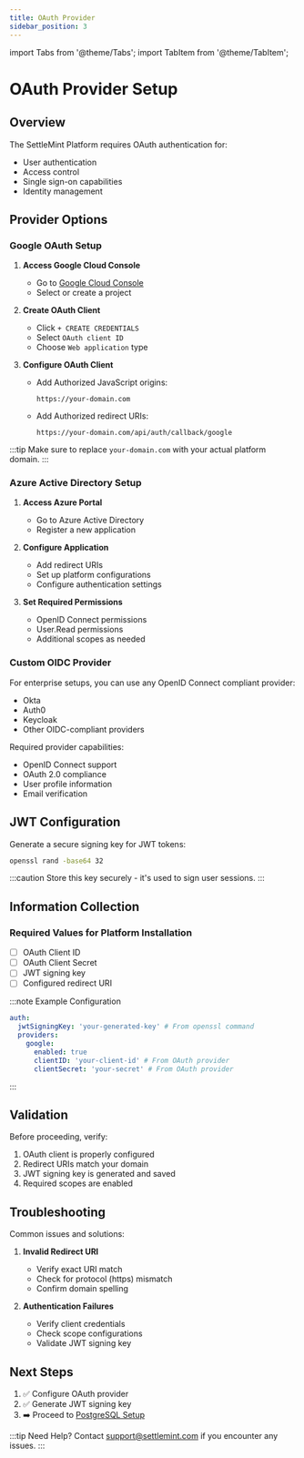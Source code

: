 ```yaml
---
title: OAuth Provider
sidebar_position: 3
---
```


import Tabs from '@theme/Tabs';
import TabItem from '@theme/TabItem';

# OAuth Provider Setup

## Overview

The SettleMint Platform requires OAuth authentication for:

- User authentication
- Access control
- Single sign-on capabilities
- Identity management

## Provider Options

<Tabs>
<TabItem value="google" label="Google OAuth" default>

### Google OAuth Setup

1. **Access Google Cloud Console**

   - Go to [Google Cloud Console](https://console.developers.google.com/apis/credentials)
   - Select or create a project

2. **Create OAuth Client**

   - Click `+ CREATE CREDENTIALS`
   - Select `OAuth client ID`
   - Choose `Web application` type

3. **Configure OAuth Client**
   - Add Authorized JavaScript origins:
     ```
     https://your-domain.com
     ```
   - Add Authorized redirect URIs:
     ```
     https://your-domain.com/api/auth/callback/google
     ```

:::tip
Make sure to replace `your-domain.com` with your actual platform domain.
:::

</TabItem>
<TabItem value="azure" label="Azure AD">

### Azure Active Directory Setup

1. **Access Azure Portal**

   - Go to Azure Active Directory
   - Register a new application

2. **Configure Application**

   - Add redirect URIs
   - Set up platform configurations
   - Configure authentication settings

3. **Set Required Permissions**
   - OpenID Connect permissions
   - User.Read permissions
   - Additional scopes as needed

</TabItem>
<TabItem value="custom" label="Custom OIDC">

### Custom OIDC Provider

For enterprise setups, you can use any OpenID Connect compliant provider:

- Okta
- Auth0
- Keycloak
- Other OIDC-compliant providers

Required provider capabilities:

- OpenID Connect support
- OAuth 2.0 compliance
- User profile information
- Email verification

</TabItem>
</Tabs>

## JWT Configuration

Generate a secure signing key for JWT tokens:

```bash
openssl rand -base64 32
```

:::caution
Store this key securely - it's used to sign user sessions.
:::

## Information Collection

<div className="alert alert--success" role="alert">

### Required Values for Platform Installation

- [ ] OAuth Client ID
- [ ] OAuth Client Secret
- [ ] JWT signing key
- [ ] Configured redirect URI

:::note Example Configuration

```yaml
auth:
  jwtSigningKey: 'your-generated-key' # From openssl command
  providers:
    google:
      enabled: true
      clientID: 'your-client-id' # From OAuth provider
      clientSecret: 'your-secret' # From OAuth provider
```

:::

</div>

## Validation

Before proceeding, verify:

1. OAuth client is properly configured
2. Redirect URIs match your domain
3. JWT signing key is generated and saved
4. Required scopes are enabled

## Troubleshooting

Common issues and solutions:

1. **Invalid Redirect URI**

   - Verify exact URI match
   - Check for protocol (https) mismatch
   - Confirm domain spelling

2. **Authentication Failures**
   - Verify client credentials
   - Check scope configurations
   - Validate JWT signing key

## Next Steps

1. ✅ Configure OAuth provider
2. ✅ Generate JWT signing key
3. ➡️ Proceed to [PostgreSQL Setup](/documentation/docs/launch-platform/self-hosted/installation-guide/prerequisites/postgresql)

:::tip Need Help?
Contact [support@settlemint.com](mailto:support@settlemint.com) if you encounter any issues.
:::
